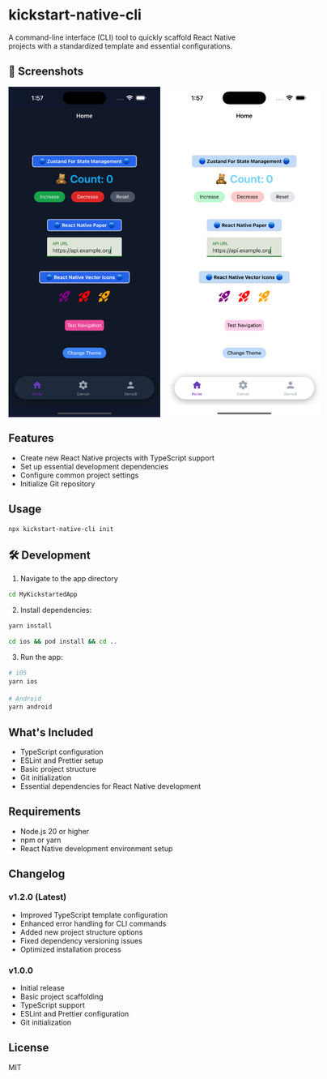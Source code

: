 # kickstart-native-cli

A command-line interface (CLI) tool to quickly scaffold React Native projects with a standardized template and essential configurations.

## 📱 Screenshots

<div align="center" style="display: flex; gap: 1rem;">
   <img src="public/dark_snap.png" alt="Dark Theme" width="300"/>
   <img src="public/light_snap.png" alt="Light Theme" width="300"/>
</div>

## Features

- Create new React Native projects with TypeScript support
- Set up essential development dependencies
- Configure common project settings
- Initialize Git repository

## Usage

```bash
npx kickstart-native-cli init
```

## 🛠 Development

1. Navigate to the app directory

```bash
cd MyKickstartedApp
```

2. Install dependencies:

```bash
yarn install
```

```bash
cd ios && pod install && cd ..
```

3. Run the app:

```bash
# iOS
yarn ios

# Android
yarn android
```

## What's Included

- TypeScript configuration
- ESLint and Prettier setup
- Basic project structure
- Git initialization
- Essential dependencies for React Native development

## Requirements

- Node.js 20 or higher
- npm or yarn
- React Native development environment setup

## Changelog

### v1.2.0 (Latest)

- Improved TypeScript template configuration
- Enhanced error handling for CLI commands
- Added new project structure options
- Fixed dependency versioning issues
- Optimized installation process

### v1.0.0

- Initial release
- Basic project scaffolding
- TypeScript support
- ESLint and Prettier configuration
- Git initialization

## License

MIT
